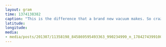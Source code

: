 ```yaml
---
layout: gram
time: 1374138382
caption: "This is the difference that a brand new vacuum makes. So crazy awesome gross."
latitude: 
longitude: 
media:
- media/posts/201307/11358198_845869595493363_990234999_n_17842743991000351.jpg
---
```

